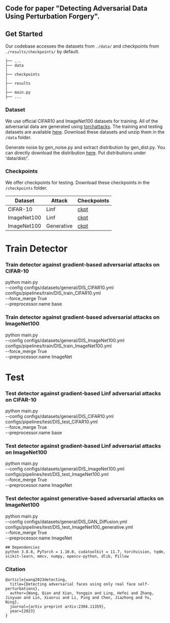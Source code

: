 ## Code for paper "Detecting Adversarial Data Using Perturbation Forgery". 

## Get Started
Our codebase accesses the datasets from `./data/` and checkpoints from `./results/checkpoints/` by default.
```
├── ...
├── data
│   
├── checkpoints
│   
├── results
│   
├── main.py
├── ...
```

### Dataset
We use official CIFAR10 and ImageNet100 datasets for training. 
All of the adversarial data are generated using [torchattacks](https://github.com/Harry24k/adversarial-attacks-pytorch).
The training and testing datasets are available [here](https://drive.google.com/drive/folders/1LNanBnj8_g34vhWl6ny8uWH48kG7HoCp?usp=sharing).
Download these datasets and unzip them in the ```/data``` folder.

Generate noise by gen_noise.py and extract distribution by gen_dist.py. You can directly download the distribution [here](https://pan.baidu.com/s/11gzCNm6S3eqzBmSegk0JaQ?pwd=z433). 
Put distributions under 'data/dist/'.

### Checkpoints
We offer checkpoints for testing. Download these checkpoints in the ```/checkpoints``` folder.

| Dataset | Attack | Checkpoints |
| --- | --- | --- |
| CIFAR-10 | Linf | [ckpt](https://drive.google.com/file/d/1h_WA_ox5yOtwR8got0IvxiCZUP_tWDR4/view?usp=sharing) |
| ImageNet100 | Linf | [ckpt](https://drive.google.com/file/d/1z6qO4ABCM8xNYuPq5XwZujmcev04Wxun/view?usp=sharing) |
| ImageNet100 | Generative | [ckpt](https://drive.google.com/file/d/1-ar86SVwSg3D42rOju-LLadjei4tk-Ar/view?usp=sharing) |


# Train Detector
### Train detector against gradient-based adversarial attacks on CIFAR-10
python main.py \
--config configs/datasets/general/DIS_CIFAR10.yml \
configs/pipelines/train/DIS_train_CIFAR10.yml \
--force_merge True\
--preprocessor.name base

### Train detector against gradient-based adversarial attacks on ImageNet100
python main.py \
--config configs/datasets/general/DIS_ImageNet100.yml \
configs/pipelines/train/DIS_train_ImageNet100.yml \
--force_merge True\
--preprocessor.name ImageNet

# Test
### Test detector against gradient-based Linf adversarial attacks on CIFAR-10
python main.py \
--config configs/datasets/general/DIS_CIFAR10.yml \
configs/pipelines/test/DIS_test_CIFAR10.yml \
--force_merge True\
--preprocessor.name base 

### Test detector against gradient-based Linf adversarial attacks on ImageNet100
python main.py \
--config configs/datasets/general/DIS_ImageNet100.yml \
configs/pipelines/test/DIS_test_ImageNet100.yml \
--force_merge True\
--preprocessor.name ImageNet 

### Test detector against generative-based adversarial attacks on ImageNet100
python main.py \
--config configs/datasets/general/DIS_GAN_Diffusion.yml \
configs/pipelines/test/DIS_test_ImageNet100_generative.yml \
--force_merge True\
--preprocessor.name ImageNet 


```
## Dependencies
python 3.8.8, PyTorch = 1.10.0, cudatoolkit = 11.7, torchvision, tqdm, scikit-learn, mmcv, numpy, opencv-python, dlib, Pillow
```

### Citation
```
@article{wang2023detecting,
  title={Detecting adversarial faces using only real face self-perturbations},
  author={Wang, Qian and Xian, Yongqin and Ling, Hefei and Zhang, Jinyuan and Lin, Xiaorui and Li, Ping and Chen, Jiazhong and Yu, Ning},
  journal={arXiv preprint arXiv:2304.11359},
  year={2023}
}
```
